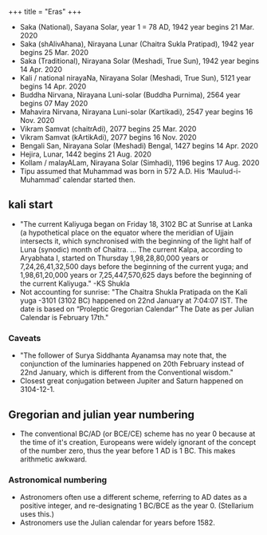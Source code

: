 +++
title = "Eras"
+++

- Saka (National), Sayana Solar, year 1 = 78 AD, 1942 year begins 21 Mar. 2020
- Saka (shAlivAhana), Nirayana Lunar (Chaitra Sukla Pratipad), 1942 year begins 25 Mar. 2020
- Saka (Traditional), Nirayana Solar (Meshadi, True Sun), 1942 year begins 14 Apr. 2020
- Kali / national nirayaNa, Nirayana Solar (Meshadi, True Sun), 5121 year begins 14 Apr. 2020
- Buddha Nirvana, Nirayana Luni-solar (Buddha Purnima), 2564 year begins 07 May 2020
- Mahavira Nirvana, Nirayana Luni-solar (Kartikadi), 2547 year begins 16 Nov. 2020
- Vikram Samvat (chaitrAdi), 2077 begins 25 Mar. 2020
- Vikram Samvat (kArtikAdi),  2077 begins 16 Nov. 2020
- Bengali San, Nirayana Solar (Meshadi) Bengal, 1427 begins 14 Apr. 2020
- Hejira, Lunar, 1442 begins 21 Aug. 2020
- Kollam / malayALam, Nirayana Solar (Simhadi), 1196 begins 17 Aug. 2020
- Tipu assumed that Muhammad was born in 572 A.D. His ‘Maulud-i-Muhammad’ calendar started then.

## kali start
- "The current Kaliyuga began on Friday 18, 3102 BC at Sunrise at Lanka (a hypothetical place on the equator where the meridian of Ujjain intersects it, which synchronised with the beginning of the light half of Luna (synodic) month of Chaitra. ... The current Kalpa, according to Aryabhata I, started on Thursday 1,98,28,80,000 years or 7,24,26,41,32,500 days before the beginning of the current yuga; and 1,98,61,20,000 years or 7,25,447,570,625 days before the beginning of the current Kaliyuga." -KS Shukla
- Not accounting for sunrise: "The Chaitra Shukla Pratipada on the Kali yuga -3101 (3102 BC) happened on 22nd January at 7:04:07 IST. The date is based on “Proleptic Gregorian Calendar” The Date as per Julian Calendar is February 17th."

### Caveats
- "The follower of Surya Siddhanta Ayanamsa may note that, the conjunction of the luminaries happened on 20th February instead of 22nd January, which is different from the Conventional wisdom."
- Closest great conjugation between Jupiter and Saturn happened on 3104-12-1.

## Gregorian and julian year numbering
- The conventional BC/AD (or BCE/CE) scheme has no year 0 because at the time of it's creation, Europeans were widely ignorant of the concept of the number zero, thus the year before 1 AD is 1 BC. This makes arithmetic awkward.

### Astronomical numbering
- Astronomers often use a different scheme, referring to AD dates as a positive integer, and re-designating 1 BC/BCE as the year 0. (Stellarium uses this.)
- Astronomers use the Julian calendar for years before 1582.
